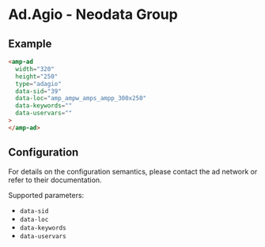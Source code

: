 <!---
Copyright 2017 The AMP HTML Authors. All Rights Reserved.

Licensed under the Apache License, Version 2.0 (the "License");
you may not use this file except in compliance with the License.
You may obtain a copy of the License at

      http://www.apache.org/licenses/LICENSE-2.0

Unless required by applicable law or agreed to in writing, software
distributed under the License is distributed on an "AS-IS" BASIS,
WITHOUT WARRANTIES OR CONDITIONS OF ANY KIND, either express or implied.
See the License for the specific language governing permissions and
limitations under the License.
-->

# Ad.Agio - Neodata Group

## Example

```html
<amp-ad
  width="320"
  height="250"
  type="adagio"
  data-sid="39"
  data-loc="amp_ampw_amps_ampp_300x250"
  data-keywords=""
  data-uservars=""
>
</amp-ad>
```

## Configuration

For details on the configuration semantics, please contact the ad network or
refer to their documentation.

Supported parameters:

- `data-sid`
- `data-loc`
- `data-keywords`
- `data-uservars`
